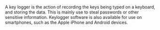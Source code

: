 A key logger is the action of recording the keys being typed on a keyboard, and storing the data. This is mainly use to steal passwords or other sensitive information.  Keylogger software is also available for use on smartphones, such as the Apple iPhone and Android devices.
